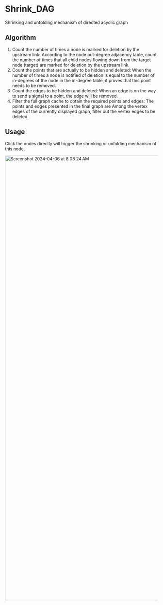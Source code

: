 # Shrink_DAG
Shrinking and unfolding mechanism of directed acyclic graph
## Algorithm
1. Count the number of times a node is marked for deletion by the upstream link:
   According to the node out-degree adjacency table, count the number of times that all child nodes flowing down from the target node (target) are marked for deletion by the upstream link.
2. Count the points that are actually to be hidden and deleted:
   When the number of times a node is notified of deletion is equal to the number of in-degrees of the node in the in-degree table, it proves that this point needs to be removed.
3. Count the edges to be hidden and deleted:
   When an edge is on the way to send a signal to a point, the edge will be removed.
4. Filter the full graph cache to obtain the required points and edges:
   The points and edges presented in the final graph are Among the vertex edges of the currently displayed graph, filter out the vertex edges to be deleted.
## Usage
Click the nodes directly will trigger the shrinking or unfolding mechanism of this node.

<img width="1464" alt="Screenshot 2024-04-06 at 8 08 24 AM" src="https://github.com/LexieZhou/Shrink_DAG/assets/78584281/40e29e41-738d-4497-b5d2-0e32a275193c">
